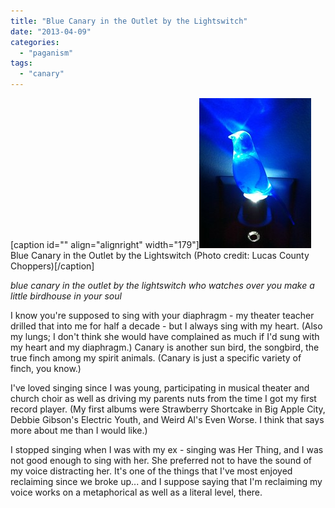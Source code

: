 ```yaml
---
title: "Blue Canary in the Outlet by the Lightswitch"
date: "2013-04-09"
categories: 
  - "paganism"
tags: 
  - "canary"
---
```


\[caption id="" align="alignright" width="179"\][![Blue Canary in the Outlet by the Lightswitch](images/5813700583_9f968980c5_m.jpg "Blue Canary in the Outlet by the Lightswitch")](http://www.flickr.com/photos/24935422@N00/5813700583) Blue Canary in the Outlet by the Lightswitch (Photo credit: Lucas County Choppers)\[/caption\]

_blue canary in the outlet by the lightswitch who watches over you make a little birdhouse in your soul_

I know you're supposed to sing with your diaphragm - my theater teacher drilled that into me for half a decade - but I always sing with my heart. (Also my lungs; I don't think she would have complained as much if I'd sung with my heart and my diaphragm.) Canary is another sun bird, the songbird, the true finch among my spirit animals. (Canary is just a specific variety of finch, you know.)

I've loved singing since I was young, participating in musical theater and church choir as well as driving my parents nuts from the time I got my first record player. (My first albums were Strawberry Shortcake in Big Apple City, Debbie Gibson's Electric Youth, and Weird Al's Even Worse. I think that says more about me than I would like.)

I stopped singing when I was with my ex - singing was Her Thing, and I was not good enough to sing with her. She preferred not to have the sound of my voice distracting her. It's one of the things that I've most enjoyed reclaiming since we broke up... and I suppose saying that I'm reclaiming my voice works on a metaphorical as well as a literal level, there.
